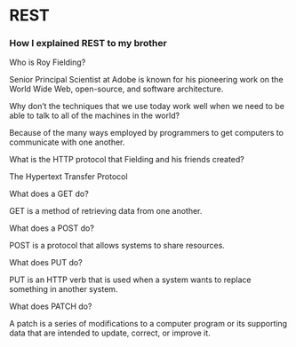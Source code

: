 # REST


### How I explained REST to my brother
Who is Roy Fielding?

Senior Principal Scientist at Adobe is known for his pioneering work on the World Wide Web, open-source, and software architecture.


Why don’t the techniques that we use today work well when we need to be able to talk to all of the machines in the world?


Because of the many ways employed by programmers to get computers to communicate with one another.

What is the HTTP protocol that Fielding and his friends created?

The Hypertext Transfer Protocol

What does a GET do?

GET is a method of retrieving data from one another.

What does a POST do?

POST is a protocol that allows systems to share resources.

What does PUT do?

PUT is an HTTP verb that is used when a system wants to replace something in another system.

What does PATCH do?

A patch is a series of modifications to a computer program or its supporting data that are intended to update, correct, or improve it.